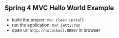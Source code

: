 ## Spring 4 MVC Hello World Example

- build the project: `mvn clean install`
- run the application: `mvn jetty:run`
- open url `http://localhost:8080/` in browser
